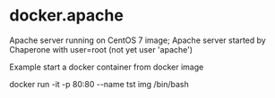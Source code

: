 # docker.apache
Apache server running on CentOS 7 image;
Apache server started by Chaperone with user=root (not yet user 'apache')

Example start a docker container from docker image
 
 
docker run -it -p 80:80 --name tst img /bin/bash

